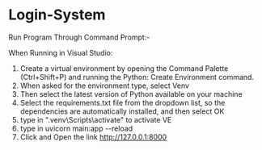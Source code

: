 # Login-System
Run Program Through Command Prompt:-


When Running in Visual Studio:

1. Create a virtual environment by opening the Command Palette (Ctrl+Shift+P) and running the Python: Create Environment command.
2. When asked for the environment type, select Venv
3. Then select the latest version of Python available on your machine
4. Select the requirements.txt file from the dropdown list, so the dependencies are automatically installed, and then select OK
5. type in ".venv\Scripts\activate" to activate VE
6. type in uvicorn main:app --reload
7. Click and Open the link http://127.0.0.1:8000
